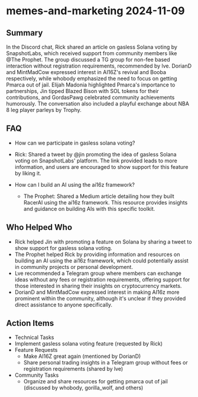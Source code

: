# memes-and-marketing 2024-11-09

## Summary

In the Discord chat, Rick shared an article on gasless Solana voting by SnapshotLabs, which received support from community members like @The Prophet. The group discussed a TG group for non-fee based interaction without registration requirements, recommended by lve. DorianD and MintMadCow expressed interest in AI16Z's revival and Booba respectively, while whobody emphasized the need to focus on getting Pmarca out of jail. Elijah Madonia highlighted Pmarca's importance to partnerships, Jin tipped Blazed Bison with SOL tokens for their contributions, and GordasPawg celebrated community achievements humorously. The conversation also included a playful exchange about NBA 8 leg player parleys by Trophy.

## FAQ

- How can we participate in gasless solana voting?
- Rick: Shared a tweet by @jin promoting the idea of gasless Solana voting on SnapshotLabs' platform. The link provided leads to more information, and users are encouraged to show support for this feature by liking it.

- How can I build an AI using the ai16z framework?
    - The Prophet: Shared a Medium article detailing how they built RacerAI using the ai16z framework. This resource provides insights and guidance on building AIs with this specific toolkit.

## Who Helped Who

- Rick helped Jin with promoting a feature on Solana by sharing a tweet to show support for gasless solana voting.
- The Prophet helped Rick by providing information and resources on building an AI using the ai16z framework, which could potentially assist in community projects or personal development.
- Lve recommended a Telegram group where members can exchange ideas without any fees or registration requirements, offering support for those interested in sharing their insights on cryptocurrency markets.
- DorianD and MintMadCow expressed interest in making AI16z more prominent within the community, although it's unclear if they provided direct assistance to anyone specifically.

## Action Items

- Technical Tasks
- Implement gasless solana voting feature (requested by Rick)
- Feature Requests
    - Make AI16Z great again (mentioned by DorianD)
    - Share personal trading insights in a Telegram group without fees or registration requirements (shared by lve)
- Community Tasks
    - Organize and share resources for getting pmarca out of jail (discussed by whobody, gorilla_wolf, and others)
